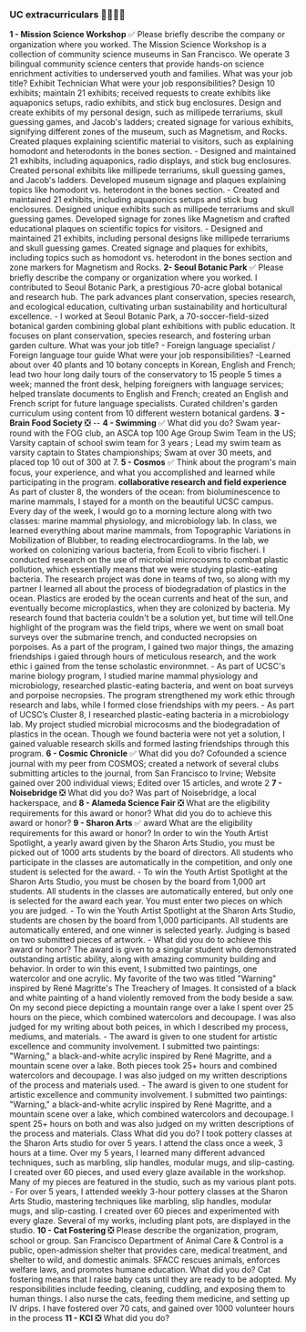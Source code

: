 ### UC extracurriculars 🏊‍♂️🌱📰

**1 - Mission Science Workshop** ✅
	Please briefly describe the company or organization where you worked. 
		The Mission Science Workshop is a collection of community science museums in San Francisco. We operate 3 bilingual community science centers that provide hands-on science enrichment activities to underserved youth and families.
	What was your job title?
		Exhibit Technician
	What were your job responsibilities?
		Design 10 exhibits; maintain 21 exhibits; received requests to create exhibits like aquaponics setups, radio exhibits, and stick bug enclosures. Design and create exhibits of my personal design, such as millipede terrariums, skull guessing games, and Jacob's ladders; created signage for various exhibits, signifying different zones of the museum, such as Magnetism, and Rocks. Created plaques explaining scientific material to visitors, such as explaining homodont and heterodonts in the bones section.
		-
		Designed and maintained 21 exhibits, including aquaponics, radio displays, and stick bug enclosures. Created personal exhibits like millipede terrariums, skull guessing games, and Jacob's ladders. Developed museum signage and plaques explaining topics like homodont vs. heterodont in the bones section.
		-
		Created and maintained 21 exhibits, including aquaponics setups and stick bug enclosures. Designed unique exhibits such as millipede terrariums and skull guessing games. Developed signage for zones like Magnetism and crafted educational plaques on scientific topics for visitors.
		-
		Designed and maintained 21 exhibits, including personal designs like millipede terrariums and skull guessing games. Created signage and plaques for exhibits, including topics such as homodont vs. heterodont in the bones section and zone markers for Magnetism and Rocks.
**2- Seoul Botanic Park** ✅
	Please briefly describe the company or organization where you worked. 
		I contributed to Seoul Botanic Park, a prestigious 70-acre global botanical and research hub. The park advances plant conservation, species research, and ecological education, cultivating urban sustainability and horticultural excellence.
		-
		I worked at Seoul Botanic Park, a 70-soccer-field-sized botanical garden combining global plant exhibitions with public education. It focuses on plant conservation, species research, and fostering urban garden culture.
	What was your job title?
		- Foreign language specialist / Foreign language tour guide
	What were your job responsibilities?
		-Learned about over 40 plants and 10 botany concepts in Korean, English and French; lead two hour long daily tours of the conservatory to 15 people 5 times a week; manned the front desk, helping foreigners with language services; helped translate documents to English and French; created an English and French script for future language specialists. 
		 Curated children's garden curriculum using content from 10 different western botanical gardens.
**3 - Brain Food Society** ❎
	--
**4 - Swimming** ✅
	What did you do? 
		Swam year-round with the FOG club, an ASCA top 100 Age Group Swim Team in the US; Varsity captain of school swim team for 3 years ; Lead my swim team as varsity captain to States championships; Swam at over 30 meets, and placed top 10 out of 300 at 7.
**5 - Cosmos** ✅
	Think about the program's main focus, your experience, and what you accomplished and learned while participating in the program. **collaborative research and field experience**
		As part of cluster 8, the wonders of the ocean: from bioluminescence to marine mammals, I stayed for a month on the beautiful UCSC campus. Every day of the week, I would go to a morning lecture along with two classes: marine mammal physiology, and microbiology lab. In class, we learned everything about marine mammals, from Topographic Variations in Mobilization of Blubber, to reading electrocardiograms. In the lab, we worked on colonizing various bacteria, from Ecoli to vibrio fischeri.  I conducted research on the use of microbial microcosms to combat plastic pollution, which essentially means that we were studying plastic-eating bacteria. The research project was done in teams of two, so along with my partner I learned all about the process of biodegradation of plastics in the ocean. Plastics are eroded by the ocean currents and heat of the sun, and eventually become microplastics, when they are colonized by bacteria. My research found that bacteria couldn't be a solution yet, but time will tell.One highlight of the program was the field trips, where we went on small boat surveys over the submarine trench, and conducted necropsies on porpoises. As a part of the program, I gained two major things, the amazing friendships i gaied through hours of meticulous research, and the work ethic i gained from the tense scholastic environmnet.
		-
		As part of UCSC's marine biology program, I studied marine mammal physiology and microbiology, researched plastic-eating bacteria, and went on boat surveys and porpoise necropsies. The program strengthened my work ethic through research and labs, while I formed close friendships with my peers.
		-
		As part of UCSC’s Cluster 8, I researched plastic-eating bacteria in a microbiology lab. My project studied microbial microcosms and the biodegradation of plastics in the ocean. Though we found bacteria were not yet a solution, I gained valuable research skills and formed lasting friendships through this program.
**6 - Cosmic Chronicle** ✅
	What did you do? 
		Cofounded a science journal with my peer from COSMOS; created a network of several clubs submitting articles to the journal, from San Francisco to Irvine; Website gained over 200 individual views;  Edited over 15 articles, and wrote 2
**7 - Noisebridge** ❎
	What did you do? 
		Was part of Noisebridge, a local hackerspace, and 
**8 - Alameda Science Fair** ❎
	What are the eligibility requirements for this award or honor? 
	What did you do to achieve this award or honor? 
**9 - Sharon Arts** ✅
	award
		What are the eligibility requirements for this award or honor? 
			In order to win the Youth Artist Spotlight, a yearly award given by the Sharon Arts Studio, you must be picked out of 1000 arts students by the board of directors. All students who participate in the classes are automatically in the competition, and only one student is selected for the award.
			-
			To win the Youth Artist Spotlight at the Sharon Arts Studio, you must be chosen by the board from 1,000 art students. All students in the classes are automatically entered, but only one is selected for the award each year. You must enter two pieces on which you are judged.
			-
			To win the Youth Artist Spotlight at the Sharon Arts Studio, students are chosen by the board from 1,000 participants. All students are automatically entered, and one winner is selected yearly. Judging is based on two submitted pieces of artwork.
			-
		What did you do to achieve this award or honor? 
			The award is given to a singular student who demonstrated outstanding artistic ability, along with amazing community building and behavior. In order to win this event, I submitted two paintings, one watercolor and one acrylic. My favorite of the two was titled "Warning" inspired by René Magritte's The Treachery of Images. It consisted of a black and white painting of a hand violently removed from the body beside a saw. On my second piece depicting a mountain range over a lake I spent over 25 hours on the piece, which combined watercolors and decoupage. I was also judged for my writing about both peices, in which I described my process, mediums, and materials.
			-
			The award is given to one student for artistic excellence and community involvement. I submitted two paintings: "Warning," a black-and-white acrylic inspired by René Magritte, and a mountain scene over a lake. Both pieces took 25+ hours and combined watercolors and decoupage. I was also judged on my written descriptions of the process and materials used.
			-
			The award is given to one student for artistic excellence and community involvement. I submitted two paintings: "Warning," a black-and-white acrylic inspired by René Magritte, and a mountain scene over a lake, which combined watercolors and decoupage. I spent 25+ hours on both and was also judged on my written descriptions of the process and materials.
	Class
		What did you do? 
			I took pottery classes at the Sharon Arts studio for over 5 years. I attend the class once a week, 3 hours at a time. Over my 5 years, I learned many different advanced techniques, such as marbling, slip handles, modular mugs, and slip-casting. I created over 60 pieces, and used every glaze available in the workshop. Many of my pieces are featured in the studio, such as my various plant pots.
			-
			For over 5 years, I attended weekly 3-hour pottery classes at the Sharon Arts Studio, mastering techniques like marbling, slip handles, modular mugs, and slip-casting. I created over 60 pieces and experimented with every glaze. Several of my works, including plant pots, are displayed in the studio.
**10 - Cat Fostering** ❎
	Please describe the organization, program, school or group. 
		San Francisco Department of Animal Care & Control  is a public, open-admission shelter that provides care, medical treatment, and shelter to wild, and domestic animals. SFACC rescues animals, enforces welfare laws, and promotes humane education.
	What did you do? 
		Cat fostering means that I raise baby cats until they are ready to be adopted. My responsibilities include feeding, cleaning, cuddling, and exposing them to human things. I also nurse the cats, feeding them medicine, and setting up IV drips. I have fostered over 70 cats, and gained over 1000 volunteer hours in the process
**11 - KCI** ❎
	What did you do? 
